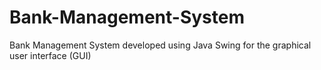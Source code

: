 # Bank-Management-System
Bank Management System developed using Java Swing for the graphical user interface (GUI)
